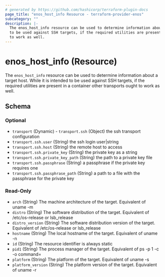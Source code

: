 ```yaml
---
# generated by https://github.com/hashicorp/terraform-plugin-docs
page_title: "enos_host_info Resource - terraform-provider-enos"
subcategory: ""
description: |-
  The enos_host_info resource can be used to determine information about a target host. While it is intended
  to be used against SSH targets, if the required utilities are present in a container other transports ought
  to work as well.
---
```


# enos_host_info (Resource)

The `enos_host_info` resource can be used to determine information about a target host. While it is intended
to be used against SSH targets, if the required utilities are present in a container other transports ought
to work as well.



<!-- schema generated by tfplugindocs -->
## Schema

### Optional

- `transport` (Dynamic) - `transport.ssh` (Object) the ssh transport configuration
- `transport.ssh.user` (String) the ssh login user|string
- `transport.ssh.host` (String) the remote host to access
- `transport.ssh.private_key` (String) the private key as a string
- `transport.ssh.private_key_path` (String) the path to a private key file
- `transport.ssh.passphrase` (String) a passphrase if the private key requires one
- `transport.ssh.passphrase_path` (String) a path to a file with the passphrase for the private key

### Read-Only

- `arch` (String) The machine architecture of the target. Equivalent of uname -m
- `distro` (String) The software distribution of the target. Equivalent of /etc/os-release or lsb_release
- `distro_version` (String) The software distribution version of the target. Equivalent of /etc/os-release or lsb_release
- `hostname` (String) The local hostname of the target. Equivalent of uname -n
- `id` (String) The resource identifier is always static
- `pid1` (String) The process manager of the target. Equivalent of ps -p 1 -c -o command=
- `platform` (String) The platform of the target. Equivalent of uname -s
- `platform_version` (String) The platform version of the target. Equivalent of uname -r
